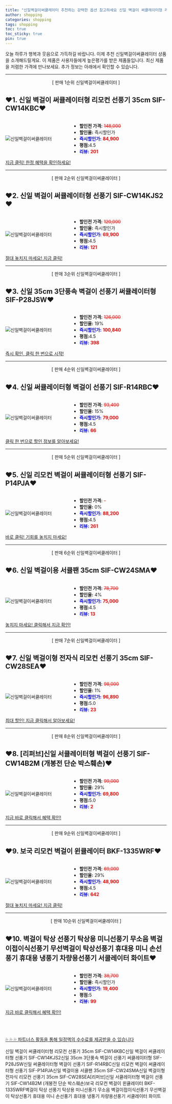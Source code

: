 ```yaml
---
title: "신일벽걸이써큘레이터 추천하는 강력한 옵션 참고하세요 신일 벽걸이 써큘레이터형 리모컨 선풍기"
author: shopping
categories: shopping
tags: shopping
toc: true
toc_sticky: true
pin: true
---
```

오늘 하루가 행복과 웃음으로 가득하길 바랍니다. 이제 추천 신일벽걸이써큘레이터 상품을 소개해드릴게요. 이 제품은 사용자들에게 높은평가를 받은 제품들입니다. 최신 제품을 저렴한 가격에 만나보세요. 추가 정보는 아래에서 확인할 수 있습니다.

---
<p class="toplist" style="margin: 0 auto; display: block; width: fit-content;">[ 판매 1순위 신일벽걸이써큘레이터 ]</p>

<h2><strong>❤️1. 신일 벽걸이 써큘레이터형 리모컨 선풍기 35cm SIF-CW14KBC❤️</strong></h2>

<div style="display: flex; align-items: center;">
    <div style="flex: 0.4;">
        <img src="https://thumbnail8.coupangcdn.com/thumbnails/remote/230x230ex/image/vendor_inventory/d5b8/34eaa5cc70fdd81cf12f4e0ac889be9f74682946059ab80d2aa954d929fb.jpg" alt="신일벽걸이써큘레이터" style="max-width: 100%;">
    </div>
    <div style="flex: 0.6; margin-left: 10px;">
        <ul>
            <li><strong>할인전 가격:</strong> <del style="color: red;">148,000</del></li>
            <li><strong>할인율:</strong> 즉시할인가</li>
            <li><span style='color:blue'><strong>즉시할인가:</strong></span> <span style='color:red'><strong>84,900</strong></span></li>
            <li><strong>평점:</strong>4.5</li>
            <li><span style='color:blue'><strong>리뷰:</strong></span> <span style='color:red'><strong>201</strong></span></li>
        </ul>
    </div>
</div>
<div class="center">
    <a href="https://William4Davisa.github.io?lptag=AF9450613&subid=githubio&pageKey=5480100531&traceid=V0-153&itemId=8450413995&vendorItemId=89439081206" class="myButton">
        지금 클릭! 한정 혜택을 확인하세요!
    </a>
</div>


---
<p class="toplist" style="margin: 0 auto; display: block; width: fit-content;">[ 판매 2순위 신일벽걸이써큘레이터 ]</p>

<h2><strong>❤️2. 신일 벽걸이 써큘레이터형 선풍기 SIF-CW14KJS2❤️</strong></h2>

<div style="display: flex; align-items: center;">
    <div style="flex: 0.4;">
        <img src="https://thumbnail7.coupangcdn.com/thumbnails/remote/230x230ex/image/vendor_inventory/9a06/ab89c3aaae1ac933d15c3ab40d454287f7b8061cc2e598bc51181b0c8695.jpg" alt="신일벽걸이써큘레이터" style="max-width: 100%;">
    </div>
    <div style="flex: 0.6; margin-left: 10px;">
        <ul>
            <li><strong>할인전 가격:</strong> <del style="color: red;">120,000</del></li>
            <li><strong>할인율:</strong> 즉시할인가</li>
            <li><span style='color:blue'><strong>즉시할인가:</strong></span> <span style='color:red'><strong>69,900</strong></span></li>
            <li><strong>평점:</strong>4.5</li>
            <li><span style='color:blue'><strong>리뷰:</strong></span> <span style='color:red'><strong>121</strong></span></li>
        </ul>
    </div>
</div>
<div class="center">
    <a href="https://William4Davisa.github.io?lptag=AF9450613&subid=githubio&pageKey=5464627832&traceid=V0-153&itemId=8373504252&vendorItemId=90174117086" class="myButton">
        절대 놓치지 마세요! 지금 클릭!
    </a>
</div>


---
<p class="toplist" style="margin: 0 auto; display: block; width: fit-content;">[ 판매 3순위 신일벽걸이써큘레이터 ]</p>

<h2><strong>❤️3. 신일 35cm 3단풍속 벽걸이 선풍기 써큘레이터형 SIF-P28JSW❤️</strong></h2>

<div style="display: flex; align-items: center;">
    <div style="flex: 0.4;">
        <img src="https://thumbnail7.coupangcdn.com/thumbnails/remote/230x230ex/image/retail/images/6680961031447620-6012c724-bb02-428b-805d-a87c3458d826.jpg" alt="신일벽걸이써큘레이터" style="max-width: 100%;">
    </div>
    <div style="flex: 0.6; margin-left: 10px;">
        <ul>
            <li><strong>할인전 가격:</strong> <del style="color: red;">126,000</del></li>
            <li><strong>할인율:</strong> 19%</li>
            <li><span style='color:blue'><strong>즉시할인가:</strong></span> <span style='color:red'><strong>100,840</strong></span></li>
            <li><strong>평점:</strong>4.5</li>
            <li><span style='color:blue'><strong>리뷰:</strong></span> <span style='color:red'><strong>398</strong></span></li>
        </ul>
    </div>
</div>
<div class="center">
    <a href="https://William4Davisa.github.io?lptag=AF9450613&subid=githubio&pageKey=229306292&traceid=V0-153&itemId=727018036&vendorItemId=4838850236" class="myButton">
        즉시 확인, 클릭 한 번으로 시작!
    </a>
</div>


---
<p class="toplist" style="margin: 0 auto; display: block; width: fit-content;">[ 판매 4순위 신일벽걸이써큘레이터 ]</p>

<h2><strong>❤️4. 신일 써큘레이터형 벽걸이 선풍기 SIF-R14RBC❤️</strong></h2>

<div style="display: flex; align-items: center;">
    <div style="flex: 0.4;">
        <img src="https://thumbnail7.coupangcdn.com/thumbnails/remote/230x230ex/image/rs_quotation_api/ycbynval/a91379c3d3644c499b9a52d69ab5e556.jpg" alt="신일벽걸이써큘레이터" style="max-width: 100%;">
    </div>
    <div style="flex: 0.6; margin-left: 10px;">
        <ul>
            <li><strong>할인전 가격:</strong> <del style="color: red;">93,400</del></li>
            <li><strong>할인율:</strong> 15%</li>
            <li><span style='color:blue'><strong>즉시할인가:</strong></span> <span style='color:red'><strong>79,000</strong></span></li>
            <li><strong>평점:</strong>4.5</li>
            <li><span style='color:blue'><strong>리뷰:</strong></span> <span style='color:red'><strong>66</strong></span></li>
        </ul>
    </div>
</div>
<div class="center">
    <a href="https://William4Davisa.github.io?lptag=AF9450613&subid=githubio&pageKey=6598614950&traceid=V0-153&itemId=14917729957&vendorItemId=82154908317" class="myButton">
        클릭 한 번으로 할인 정보를 알아보세요!
    </a>
</div>


---
<p class="toplist" style="margin: 0 auto; display: block; width: fit-content;">[ 판매 5순위 신일벽걸이써큘레이터 ]</p>

<h2><strong>❤️5. 신일 리모컨 벽걸이 써큘레이터형 선풍기 SIF-P14PJA❤️</strong></h2>

<div style="display: flex; align-items: center;">
    <div style="flex: 0.4;">
        <img src="https://thumbnail10.coupangcdn.com/thumbnails/remote/230x230ex/image/vendor_inventory/0a98/6cd363fd891a510aaca6220a5e175656070d1d2097ac0085fed326cd7a83.jpg" alt="신일벽걸이써큘레이터" style="max-width: 100%;">
    </div>
    <div style="flex: 0.6; margin-left: 10px;">
        <ul>
            <li><strong>할인전 가격:</strong> <del style="color: red;">-</del></li>
            <li><strong>할인율:</strong> 0%</li>
            <li><span style='color:blue'><strong>즉시할인가:</strong></span> <span style='color:red'><strong>88,200</strong></span></li>
            <li><strong>평점:</strong>4.5</li>
            <li><span style='color:blue'><strong>리뷰:</strong></span> <span style='color:red'><strong>261</strong></span></li>
        </ul>
    </div>
</div>
<div class="center">
    <a href="https://William4Davisa.github.io?lptag=AF9450613&subid=githubio&pageKey=1379510291&traceid=V0-153&itemId=2413651965&vendorItemId=85565111573" class="myButton">
        바로 클릭! 기회를 놓치지 마세요!
    </a>
</div>


---
<p class="toplist" style="margin: 0 auto; display: block; width: fit-content;">[ 판매 6순위 신일벽걸이써큘레이터 ]</p>

<h2><strong>❤️6. 신일 벽걸이용 서큘팬 35cm SIF-CW24SMA❤️</strong></h2>

<div style="display: flex; align-items: center;">
    <div style="flex: 0.4;">
        <img src="https://thumbnail6.coupangcdn.com/thumbnails/remote/230x230ex/image/rs_quotation_api/0xvx7bps/df35060d1f794369a6b375c80fe4750c.jpg" alt="신일벽걸이써큘레이터" style="max-width: 100%;">
    </div>
    <div style="flex: 0.6; margin-left: 10px;">
        <ul>
            <li><strong>할인전 가격:</strong> <del style="color: red;">78,700</del></li>
            <li><strong>할인율:</strong> 4%</li>
            <li><span style='color:blue'><strong>즉시할인가:</strong></span> <span style='color:red'><strong>75,000</strong></span></li>
            <li><strong>평점:</strong>4.5</li>
            <li><span style='color:blue'><strong>리뷰:</strong></span> <span style='color:red'><strong>13</strong></span></li>
        </ul>
    </div>
</div>
<div class="center">
    <a href="https://William4Davisa.github.io?lptag=AF9450613&subid=githubio&pageKey=6615155878&traceid=V0-153&itemId=15016785479&vendorItemId=82239520930" class="myButton">
        놓치지 마세요! 클릭해서 지금 확인!
    </a>
</div>


---
<p class="toplist" style="margin: 0 auto; display: block; width: fit-content;">[ 판매 7순위 신일벽걸이써큘레이터 ]</p>

<h2><strong>❤️7. 신일 벽걸이형 전자식 리모컨 선풍기 35cm SIF-CW28SEA❤️</strong></h2>

<div style="display: flex; align-items: center;">
    <div style="flex: 0.4;">
        <img src="https://thumbnail7.coupangcdn.com/thumbnails/remote/230x230ex/image/retail/images/2022/08/08/14/6/949c1d19-1290-4f84-b5c6-85470a611986.jpg" alt="신일벽걸이써큘레이터" style="max-width: 100%;">
    </div>
    <div style="flex: 0.6; margin-left: 10px;">
        <ul>
            <li><strong>할인전 가격:</strong> <del style="color: red;">98,000</del></li>
            <li><strong>할인율:</strong> 1%</li>
            <li><span style='color:blue'><strong>즉시할인가:</strong></span> <span style='color:red'><strong>96,890</strong></span></li>
            <li><strong>평점:</strong>5.0</li>
            <li><span style='color:blue'><strong>리뷰:</strong></span> <span style='color:red'><strong>23</strong></span></li>
        </ul>
    </div>
</div>
<div class="center">
    <a href="https://William4Davisa.github.io?lptag=AF9450613&subid=githubio&pageKey=6695019152&traceid=V0-153&itemId=15485579490&vendorItemId=82704988864" class="myButton">
        최대 할인! 지금 클릭해서 알아보세요!
    </a>
</div>


---
<p class="toplist" style="margin: 0 auto; display: block; width: fit-content;">[ 판매 8순위 신일벽걸이써큘레이터 ]</p>

<h2><strong>❤️8. [리퍼브]신일 서큘레이터형 벽걸이 선풍기 SIF-CW14B2M (개봉전 단순 박스훼손)❤️</strong></h2>

<div style="display: flex; align-items: center;">
    <div style="flex: 0.4;">
        <img src="https://thumbnail10.coupangcdn.com/thumbnails/remote/230x230ex/image/vendor_inventory/a6fa/ac97d163a29659af50f5a42a10c70a23bb191f3e6b7efe33f8f1c66a4ea2.jpg" alt="신일벽걸이써큘레이터" style="max-width: 100%;">
    </div>
    <div style="flex: 0.6; margin-left: 10px;">
        <ul>
            <li><strong>할인전 가격:</strong> <del style="color: red;">99,000</del></li>
            <li><strong>할인율:</strong> 29%</li>
            <li><span style='color:blue'><strong>즉시할인가:</strong></span> <span style='color:red'><strong>69,800</strong></span></li>
            <li><strong>평점:</strong>5.0</li>
            <li><span style='color:blue'><strong>리뷰:</strong></span> <span style='color:red'><strong>2</strong></span></li>
        </ul>
    </div>
</div>
<div class="center">
    <a href="https://William4Davisa.github.io?lptag=AF9450613&subid=githubio&pageKey=6516342762&traceid=V0-153&itemId=14417047448&vendorItemId=81660951192" class="myButton">
        지금 바로 클릭해서 혜택 확인!
    </a>
</div>


---
<p class="toplist" style="margin: 0 auto; display: block; width: fit-content;">[ 판매 9순위 신일벽걸이써큘레이터 ]</p>

<h2><strong>❤️9. 보국 리모컨 벽걸이 윈큘레이터 BKF-1335WRF❤️</strong></h2>

<div style="display: flex; align-items: center;">
    <div style="flex: 0.4;">
        <img src="https://thumbnail10.coupangcdn.com/thumbnails/remote/230x230ex/image/retail/images/1618179170650021-a2732723-a7f2-49af-bd03-e4d6f56ff24d.png" alt="신일벽걸이써큘레이터" style="max-width: 100%;">
    </div>
    <div style="flex: 0.6; margin-left: 10px;">
        <ul>
            <li><strong>할인전 가격:</strong> <del style="color: red;">69,000</del></li>
            <li><strong>할인율:</strong> 29%</li>
            <li><span style='color:blue'><strong>즉시할인가:</strong></span> <span style='color:red'><strong>48,900</strong></span></li>
            <li><strong>평점:</strong>4.5</li>
            <li><span style='color:blue'><strong>리뷰:</strong></span> <span style='color:red'><strong>642</strong></span></li>
        </ul>
    </div>
</div>
<div class="center">
    <a href="https://William4Davisa.github.io?lptag=AF9450613&subid=githubio&pageKey=5391469769&traceid=V0-153&itemId=8042642866&vendorItemId=75331256331" class="myButton">
        절대 놓치지 마세요! 지금 클릭!
    </a>
</div>


---
<p class="toplist" style="margin: 0 auto; display: block; width: fit-content;">[ 판매 10순위 신일벽걸이써큘레이터 ]</p>

<h2><strong>❤️10. 벽걸이 탁상 선풍기 탁상용 미니선풍기 무소음 벽걸이접이식선풍기 무선벽걸이 탁상선풍기 휴대용 미니 손선풍기 휴대용 냉풍기 차량용선풍기 서쿨레이터 화이트❤️</strong></h2>

<div style="display: flex; align-items: center;">
    <div style="flex: 0.4;">
        <img src="https://thumbnail10.coupangcdn.com/thumbnails/remote/230x230ex/image/vendor_inventory/5923/cd1ac5430741b57cea310490bb8adb16da3bb98748b050d022e4d211d559.jpg" alt="신일벽걸이써큘레이터" style="max-width: 100%;">
    </div>
    <div style="flex: 0.6; margin-left: 10px;">
        <ul>
            <li><strong>할인전 가격:</strong> <del style="color: red;">38,700</del></li>
            <li><strong>할인율:</strong> 즉시할인가</li>
            <li><span style='color:blue'><strong>즉시할인가:</strong></span> <span style='color:red'><strong>19,400</strong></span></li>
            <li><strong>평점:</strong>5</li>
            <li><span style='color:blue'><strong>리뷰:</strong></span> <span style='color:red'><strong>99</strong></span></li>
        </ul>
    </div>
</div>
<div class="center">
    <a href="https://William4Davisa.github.io?lptag=AF9450613&subid=githubio&pageKey=8248418603&traceid=V0-153&itemId=23743227556&vendorItemId=90767809344" class="myButton">
        지금 바로 클릭해서 혜택 확인!
    </a>
</div>

<br><br><br>[💦 💦 💦 파트너스 활동을 통해 일정액의 수수료를 제공받을 수 있습니다](https://link.coupang.com/a/bcpT2c)<br><br>신일 벽걸이 써큘레이터형 리모컨 선풍기 35cm SIF-CW14KBC신일 벽걸이 써큘레이터형 선풍기 SIF-CW14KJS2신일 35cm 3단풍속 벽걸이 선풍기 써큘레이터형 SIF-P28JSW신일 써큘레이터형 벽걸이 선풍기 SIF-R14RBC신일 리모컨 벽걸이 써큘레이터형 선풍기 SIF-P14PJA신일 벽걸이용 서큘팬 35cm SIF-CW24SMA신일 벽걸이형 전자식 리모컨 선풍기 35cm SIF-CW28SEA[리퍼브]신일 서큘레이터형 벽걸이 선풍기 SIF-CW14B2M (개봉전 단순 박스훼손)보국 리모컨 벽걸이 윈큘레이터 BKF-1335WRF벽걸이 탁상 선풍기 탁상용 미니선풍기 무소음 벽걸이접이식선풍기 무선벽걸이 탁상선풍기 휴대용 미니 손선풍기 휴대용 냉풍기 차량용선풍기 서쿨레이터 화이트